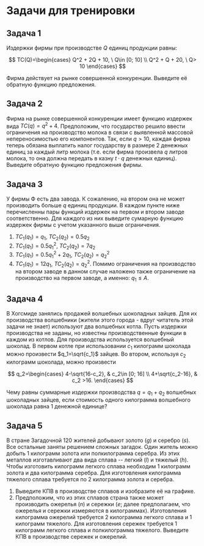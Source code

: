 # Задачи для тренировки

## Задача 1

Издержки фирмы при производстве $Q$ единиц продукции равны:

$$
TC(Q)=\begin{cases}
    Q^2 + 2Q + 10, \ Q\in [0; 10] \\
    Q^2 + Q + 20, \ Q> 10  
\end{cases}
$$

Фирма действует на рынке совершенной конкуренции. Выведите её обратную функцию предложения.

## Задача 2

Фирма на рынке совершенной конкуренции имеет функцию издержек вида $TC(q)=q^2+4$. Предположим, что государство решило ввести ограничения на производство молока в связи с выявленной массовой непереносимостью его компонентов. Так, если $q>10$,  каждая фирма теперь обязана выплатить налог государству в размере $2$ денежных единиц за каждый литр молока (т.е. если фирма произвела $q$ литров молока, то она должна передать в казну $t\cdot q$ денежных единиц). Выведите обратную функцию предложения фирмы.

## Задача 3

У фирмы Ф есть два завода. К сожалению, на втором она не может производить больше $q$ единиц продукции. В каждом пункте ниже перечисленны пары функций издержек на первом и втором заводе соответственно. Для каждого из них выведите сумарную функцию издержек фирмы с учетом указанного выше ограничения.

1. $TC_1(q_1)=q_1, \ TC_2(q_2)=0.5q_2$
2. $TC_1(q_1)=0.5q_1^2, \ TC_2(q_2)=7q_2$
3. $TC_1(q_1)=0.5q_1^2+2q_1, \ TC_2(q_2)=q_2^2$
4. $TC_1(q_1)=12q_1$, $TC_2(q_2)=q_2^2$. Помимо ограничения на производство на втором заводе в данном случае наложено также ограничение на производство на первом заводе, а именно: $q_1\leqslant A$.

## Задача 4

В Хогсмиде занялись продажей волшебных шоколадных зайцев. Для их производства волшебники (жители этого города - вдруг читатель этой задачи не знает) используют два волшебных котла. Пусть издержки производства не заданы, но известны производственные функции в каждом из котлов. Для производства используется волшебный шоколад. В первом котле при использовании $c_1$ килограмм шоколада можно произвести $q_1=\sqrt{c_1}$ зайцев. Во втором, используя $c_2$ килограмм шоколада, можно произвести

$$
q_2=\begin{cases}
    4-\sqrt{16-c_2}, & c_2\in [0; 16] \\
    4+\sqrt{c_2-16}, & c_2 >16.
\end{cases}
$$

Чему равны суммарные издержки производства $q=q_1+q_2$ волшебных шоколадных зайцев, если стоимость одного килограмма волшебного шоколада равна 1 денежной единице?

## Задача 5

В стране Загадочной 120 жителей добывают золото ($g$) и серебро ($s$). Все остальные заняты решением сложных загадок. Один житель можно добыть 1 килограмм золота или полкилограмма серебра. Из этих металлов изготавливают два вида сплава -- легкий ($l$) и тяжелый ($h$). Чтобы изготовить килограмм легкого сплава необходим 1 килограмм золота и два килограмма серебра. Для изготовления килограмма тяжелого сплава требуется по 2 килограмма золота и серебра.

1. Выведите КПВ в производстве сплавов и изобразите её на графике.
2. Предположим, что из этих сплавов страна также может производить ожерелья ($n$) и сережки ($e$; далее предполагаем, что ожерелья и сережки измеряются в килограммах). Изготовления килограмма ожерелий требуется 2 килограмма легкого сплава и 1 килограмм тяжелого. Для изготовления сережек требуется 1 килограмм легкого сплава и полкилограмма тяжелого. Выведите КПВ в производстве сережек и ожерелий.